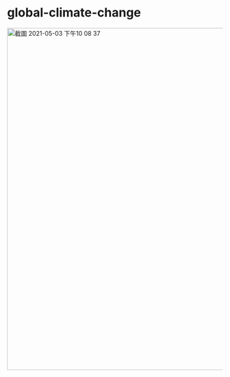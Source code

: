 # global-climate-change
<img width="797" alt="截圖 2021-05-03 下午10 08 37" src="https://user-images.githubusercontent.com/30995739/116886886-3882d880-ac5c-11eb-930e-4bb3bada997b.png">
